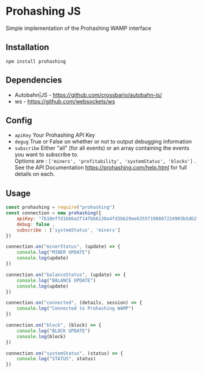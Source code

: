 # Prohashing JS
Simple implementation of the Prohashing WAMP interface

## Installation
```npm install prohashing```

## Dependencies
* Autobahn|JS - https://github.com/crossbario/autobahn-js/
* ws - https://github.com/websockets/ws

## Config
* ```apiKey``` Your Prohashing API Key
* ```degug``` True or False on whether or not to output debugging information
* ```subscribe``` Either "all" (for all events) or an array containing the events you want to subscribe to.  
Options are : ```['miners', 'profitability', 'systemStatus', 'blocks']``` .  See the API Documentation https://prohashing.com/help.html for full details on each.

## Usage
```javascript
const prohashing = require("prohashing")
const connection = new prohashing({ 
	apiKey: "7b10effd1b66a2f14fbb6130a4fd3b629ae6355f198607224903b5d62fc76718", 
	debug: false ,
	subscribe : ['systemStatus', 'miners']
})

connection.on("minerStatus", (update) => {
	console.log("MINER UPDATE")
	console.log(update)
})

connection.on("balanceStatus", (update) => {
	console.log("BALANCE UPDATE")
   	console.log(update)
})

connection.on("connected", (details, session) => {
	console.log("Connected to Prohashing WAMP")
})

connection.on("block", (block) => {
	console.log("BLOCK UPDATE")
	console.log(block)
})

connection.on("systemStatus", (status) => {
	console.log("STATUS", status)
})
```
